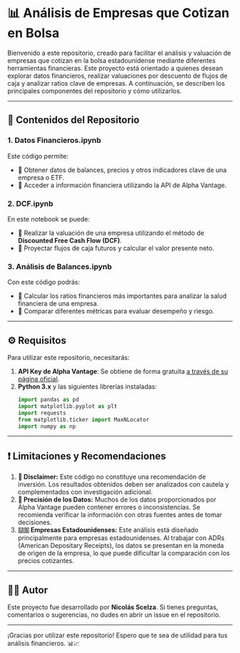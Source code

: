 # 📊 Análisis de Empresas que Cotizan en Bolsa

Bienvenido a este repositorio, creado para facilitar el análisis y valuación de empresas que cotizan en la bolsa estadounidense mediante diferentes herramientas financieras. Este proyecto está orientado a quienes desean explorar datos financieros, realizar valuaciones por descuento de flujos de caja y analizar ratios clave de empresas. A continuación, se describen los principales componentes del repositorio y cómo utilizarlos.

---

## 🔄 Contenidos del Repositorio

### 1. **Datos Financieros.ipynb**
Este código permite:
- 🔹 Obtener datos de balances, precios y otros indicadores clave de una empresa o ETF.
- 🔹 Acceder a información financiera utilizando la API de Alpha Vantage.

### 2. **DCF.ipynb**
En este notebook se puede:
- 🔹 Realizar la valuación de una empresa utilizando el método de **Discounted Free Cash Flow (DCF)**.
- 🔹 Proyectar flujos de caja futuros y calcular el valor presente neto.

### 3. **Análisis de Balances.ipynb**
Con este código podrás:
- 🔹 Calcular los ratios financieros más importantes para analizar la salud financiera de una empresa.
- 🔹 Comparar diferentes métricas para evaluar desempeño y riesgo.

---

## ⚙️ Requisitos

Para utilizar este repositorio, necesitarás:
1. **API Key de Alpha Vantage**: Se obtiene de forma gratuita [a través de su página oficial](https://www.alphavantage.co/support/#api-key).
2. **Python 3.x** y las siguientes librerías instaladas:
   ```python
   import pandas as pd
   import matplotlib.pyplot as plt
   import requests
   from matplotlib.ticker import MaxNLocator
   import numpy as np
   
---

## ❗ Limitaciones y Recomendaciones

1. **🛑 Disclaimer:** Este código no constituye una recomendación de inversión. Los resultados obtenidos deben ser analizados con cautela y complementados con investigación adicional.
2. **🔎 Precisión de los Datos:** Muchos de los datos proporcionados por Alpha Vantage pueden contener errores o inconsistencias. Se recomienda verificar la información con otras fuentes antes de tomar decisiones.
3. **🇺🇸 Empresas Estadounidenses:** Este análisis está diseñado principalmente para empresas estadounidenses. Al trabajar con ADRs (American Depositary Receipts), los datos se presentan en la moneda de origen de la empresa, lo que puede dificultar la comparación con los precios cotizantes.

---

## 👨‍💼 Autor

Este proyecto fue desarrollado por **Nicolás Scelza**. Si tienes preguntas, comentarios o sugerencias, no dudes en abrir un issue en el repositorio.

---

¡Gracias por utilizar este repositorio! Espero que te sea de utilidad para tus análisis financieros. 📊📈
